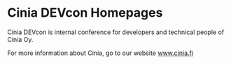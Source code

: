 # Cinia DEVcon Homepages

Cinia DEVcon is internal conference for developers and technical people of Cinia Oy.

For more information about Cinia, go to our website www.cinia.fi
